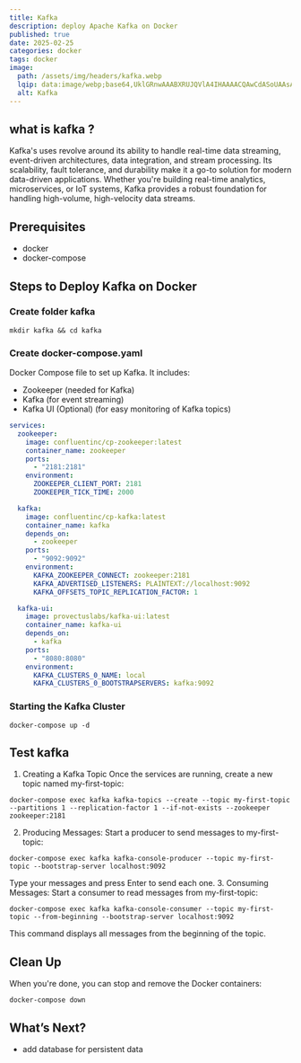 ```yaml
---
title: Kafka
description: deploy Apache Kafka on Docker
published: true
date: 2025-02-25
categories: docker
tags: docker
image:
  path: /assets/img/headers/kafka.webp
  lqip: data:image/webp;base64,UklGRnwAAABXRUJQVlA4IHAAAACQAwCdASoUAAsAPpE6mEeloyKhMAgAsBIJaQAD4cnaU3yzX6yAAP71YnkEnZ9hJf831BtGAfJlnQl1KPRuGH59v+5y20rTte6m/wLfR/TjgDZjRfDrrgegGwF/Hxs1ftB2D/6Ao9yywcra+tjgAAAA
  alt: Kafka
---
```


## what is kafka ?
Kafka's uses revolve around its ability to handle real-time data streaming, event-driven architectures, data integration, and stream processing. Its scalability, fault tolerance, and durability make it a go-to solution for modern data-driven applications. Whether you're building real-time analytics, microservices, or IoT systems, Kafka provides a robust foundation for handling high-volume, high-velocity data streams.
## Prerequisites

- docker
- docker-compose

## Steps to Deploy Kafka on Docker
### Create folder kafka 
```shell
mkdir kafka && cd kafka
```
### Create docker-compose.yaml

Docker Compose file to set up Kafka. It includes:
- Zookeeper (needed for Kafka)
- Kafka (for event streaming)
- Kafka UI (Optional) (for easy monitoring of Kafka topics)

```yaml
services:
  zookeeper:
    image: confluentinc/cp-zookeeper:latest
    container_name: zookeeper
    ports:
      - "2181:2181"
    environment:
      ZOOKEEPER_CLIENT_PORT: 2181
      ZOOKEEPER_TICK_TIME: 2000

  kafka:
    image: confluentinc/cp-kafka:latest
    container_name: kafka
    depends_on:
      - zookeeper
    ports:
      - "9092:9092"
    environment:
      KAFKA_ZOOKEEPER_CONNECT: zookeeper:2181
      KAFKA_ADVERTISED_LISTENERS: PLAINTEXT://localhost:9092
      KAFKA_OFFSETS_TOPIC_REPLICATION_FACTOR: 1

  kafka-ui:
    image: provectuslabs/kafka-ui:latest
    container_name: kafka-ui
    depends_on:
      - kafka
    ports:
      - "8080:8080"
    environment:
      KAFKA_CLUSTERS_0_NAME: local
      KAFKA_CLUSTERS_0_BOOTSTRAPSERVERS: kafka:9092
```

### Starting the Kafka Cluster

```shell
docker-compose up -d
```

## Test kafka
1. Creating a Kafka Topic
Once the services are running, create a new topic named my-first-topic:
```shell
docker-compose exec kafka kafka-topics --create --topic my-first-topic --partitions 1 --replication-factor 1 --if-not-exists --zookeeper zookeeper:2181
```
2. Producing Messages: Start a producer to send messages to my-first-topic:
```shell
docker-compose exec kafka kafka-console-producer --topic my-first-topic --bootstrap-server localhost:9092
```
Type your messages and press Enter to send each one.
3. Consuming Messages: Start a consumer to read messages from my-first-topic:
```shell
docker-compose exec kafka kafka-console-consumer --topic my-first-topic --from-beginning --bootstrap-server localhost:9092
```
This command displays all messages from the beginning of the topic.

## Clean Up
When you're done, you can stop and remove the Docker containers:
```shell
docker-compose down
```

## What’s Next?
- add database for persistent data
